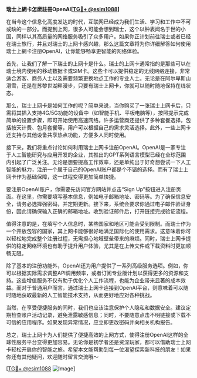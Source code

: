 **瑞士上網卡怎麽註冊OpenAI[[TG💪+ @esim1088](https://t.me/s/esim1088)]**

在当今这个信息化高度发达的时代，互联网已经成为我们生活、学习和工作中不可或缺的一部分。而提到上网，很多人可能会想到瑞士，这个以钟表闻名于世的小国，同样以其高质量的网络服务吸引了众多用户。如果你正计划前往瑞士或者已经在瑞士旅行，并且对瑞士的上网卡感兴趣，那么这篇文章将为你详细解答如何使用瑞士上網卡注册OpenAI，让你能够畅享更智能的网络体验。

首先，让我们了解一下瑞士的上网卡是什么。瑞士的上网卡通常指的是那些可以在瑞士境内使用的移动数据卡或SIM卡。这些卡可以提供稳定的无线网络连接，非常适合游客、商务人士以及需要频繁更换地点工作的专业人士。无论是在阿尔卑斯山滑雪，还是在苏黎世湖畔漫步，只要有瑞士上网卡，你就可以随时随地保持在线状态。

那么，瑞士上网卡是如何工作的呢？简单来说，当你购买了一张瑞士上网卡后，只需将其插入支持4G/5G功能的设备中（如智能手机、平板电脑等），按照提示完成简单的设置步骤，即可开始使用高速网络。许多运营商还提供了多种套餐选择，包括按天计费、包月套餐等，用户可以根据自己的需求灵活选择。此外，一些上网卡还支持与其他设备共享热点功能，方便多人同时使用。

接下来，我们将重点讨论如何利用瑞士上网卡注册OpenAI。OpenAI是一家专注于人工智能研究与应用开发的企业，其推出的GPT系列语言模型已经在全球范围内引起了广泛关注。无论是想要提高工作效率，还是单纯出于好奇想尝试一下人工智能的魅力，注册一个属于自己的OpenAI账户都是个不错的选择。而有了瑞士上网卡作为基础保障，这一过程变得更加简单快捷。

要注册OpenAI账户，你需要先访问官方网站并点击“Sign Up”按钮进入注册页面。在这里，你需要填写基本信息，例如电子邮箱地址、密码等。为了确保信息安全，请务必选择强密码，并定期更新。接下来，系统会要求你通过电子邮件验证身份，因此请确保输入正确的邮箱地址。收到验证邮件后，打开链接完成验证流程。

值得注意的是，在填写个人信息时，某些国家和地区可能会受到限制。而瑞士作为一个开放包容的国家，其上网卡能够很好地满足国际化的使用需求。这意味着你可以轻松地完成整个注册过程，无需担心地域壁垒带来的麻烦。同时，瑞士上网卡提供的稳定网络环境也有助于提升用户体验，尤其是在上传文件或下载资料时更加顺畅无阻。

除了基本的注册功能外，OpenAI还为用户提供了一系列高级服务选项。例如，你可以根据实际需求调整API调用频率，或者订阅专业版计划以获得更多的资源和支持。这些增值服务不仅有助于优化个人工作流程，也能为企业带来显著的成本效益。而对于普通用户而言，通过瑞士上网卡连接到OpenAI平台，则意味着可以随时随地获取最新的人工智能技术支持，从而更好地应对各种挑战。

当然，在享受便捷服务的同时，我们也应该注意保护个人隐私和数据安全。建议定期检查账户活动记录，避免泄露敏感信息；同时，不要随意点击不明链接或下载不可信的应用程序。如果发现异常情况，应立即更改密码并向相关机构报告。

总之，瑞士上网卡为人们提供了便捷高效的上网方式，使得注册OpenAI这样的全球性服务平台变得更加容易。无论你是初学者还是资深玩家，都可以借助瑞士上网卡轻松开启你的智能之旅。希望本文能帮助到每一位渴望探索新科技的朋友！如果你还有其他疑问，欢迎随时留言交流哦～

[[TG💪+ @esim1088](https://t.me/s/esim1088) ![Image](https://i.postimg.cc/4NQfJmqS/Snipaste-2025-05-13-00-14-12.png)]